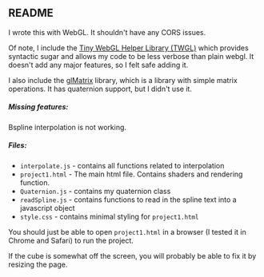 ## README

I wrote this with WebGL. It shouldn't have any CORS issues.

Of note, I include the [Tiny WebGL Helper Library (TWGL)](https://twgljs.org/) which provides syntactic sugar and allows my code to be less verbose than plain webgl. It doesn't add any major features, so I felt safe adding it.

I also include the [glMatrix](http://glmatrix.net/) library, which is a library with simple matrix operations. It has quaternion support, but I didn't use it.

##### Missing features:
Bspline interpolation is not working.

##### Files:
- `interpolate.js` - contains all functions related to interpolation
- `project1.html` - The main html file. Contains shaders and rendering function.
- `Quaternion.js` - contains my quaternion class
- `readSpline.js` - contains functions to read in the spline text into a javascript object
- `style.css` - contains minimal styling for `project1.html`

You should just be able to open `project1.html` in a browser (I tested it in Chrome and Safari) to run the project.

If the cube is somewhat off the screen, you will probably be able to fix it by resizing the page.
